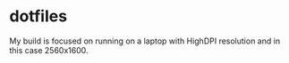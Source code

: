# dotfiles

My build is focused on running on a laptop with HighDPI resolution and in this case 2560x1600.
